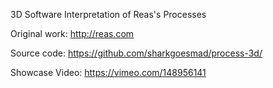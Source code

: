 3D Software Interpretation of Reas's Processes

Original work: http://reas.com

Source code: https://github.com/sharkgoesmad/process-3d/

Showcase Video: https://vimeo.com/148956141
